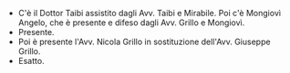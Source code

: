 - C'è il Dottor Taibi assistito dagli Avv. Taibi e Mirabile. Poi c'è Mongiovì Angelo, che è presente e difeso dagli Avv. Grillo e Mongiovì. 
- Presente. 
- Poi è presente l'Avv. Nicola Grillo in sostituzione dell'Avv. Giuseppe Grillo.
- Esatto.